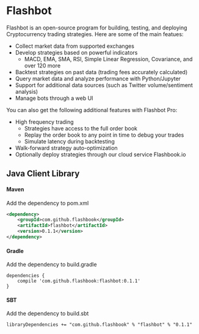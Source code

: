 # Flashbot

Flashbot is an open-source program for building, testing, and deploying Cryptocurrency trading strategies. Here are some of the main featues:

* Collect market data from supported exchanges
* Develop strategies based on powerful indicators
  * MACD, EMA, SMA, RSI, Simple Linear Regression, Covariance, and over 120 more
* Backtest strategies on past data (trading fees accurately calculated)
* Query market data and analyze performance with Python/Jupyter
* Support for additional data sources (such as Twitter volume/sentiment analysis)
* Manage bots through a web UI

You can also get the following additional features with Flashbot Pro:

* High frequency trading
  * Strategies have access to the full order book
  * Replay the order book to any point in time to debug your trades
  * Simulate latency during backtesting
* Walk-forward strategy auto-optimization
* Optionally deploy strategies through our cloud service Flashbook.io

## Java Client Library

#### Maven

Add the dependency to pom.xml
```xml
<dependency>
    <groupId>com.github.flashbook</groupId>
    <artifactId>flashbot</artifactId>
    <version>0.1.1</version>
</dependency>
```

#### Gradle
Add the dependency to build.gradle
```
dependencies {
    compile 'com.github.flashbook:flashbot:0.1.1'
}
```

#### SBT
Add the dependency to build.sbt
```
libraryDependencies += "com.github.flashbook" % "flashbot" % "0.1.1"
```


